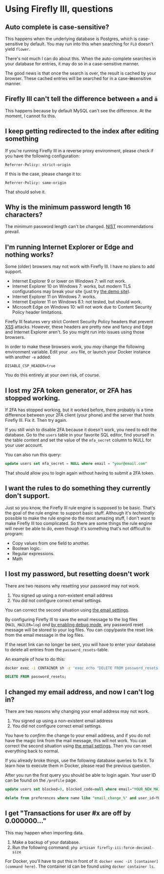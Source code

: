 # Using Firefly III, questions

## Auto complete is case-sensitive?

This happens when the underlying database is Postgres, which is case-sensitive by default. You may run into this when searching for `FLO` doesn't yield `flower`.

There's not much I can do about this. When the auto-complete searches in your database for entries, it may do so in a case-sensitive manner.

The good news is that once the search is over, the result is cached by your browser. These cached entries will be searched for in a case-**in**sensitive manner.

## Firefly III can't tell the difference between `a` and `ä`

This happens because by default MySQL can't see the difference. At the moment, I cannot fix this.


## I keep getting redirected to the index after editing something

If you're running Firefly III in a reverse proxy environment, please check if you have the following configuration:

```text
Referrer-Policy: strict-origin
```

If this is the case, please change it to:

```text
Referrer-Policy: same-origin
```

That should solve it.

## Why is the minimum password length 16 characters?

The minimum password length can't be changed. [NIST](https://pages.nist.gov/800-63-3/sp800-63b.html) recommendations prevail.

## I'm running Internet Explorer or Edge and nothing works?

Some (older) browsers may not work with Firefly III. I have no plans to add support.

* Internet Explorer 9 or lower on Windows 7: will not work.
* Internet Explorer 10 on Windows 7: works, but modern TLS configurations may break your site (just try [the demo site](https://demo.firefly-iii.org/?mtm_campaign=documentation&mtm_kwd=demo-other)).
* Internet Explorer 11 on Windows 7: works.
* Internet Explorer 11 on Windows 8.1: not tested, but should work.
* Microsoft Edge on Windows 10: will not work due to Content Security Policy header limitations.

Firefly III features very strict Content Security Policy headers that prevent [XSS](https://en.wikipedia.org/wiki/Cross-site_scripting) attacks. However, these headers are pretty new and fancy and Edge and Internet Explorer aren't. So you might run into issues using those browsers.

In order to make these browsers work, you _may_ change the following environment variable. Edit your `.env` file, or launch your Docker instance with another `-e` added:

`DISABLE_CSP_HEADER=true`

You do this entirely at your own risk, of course.


## I lost my 2FA token generator, or 2FA has stopped working.

If 2FA has stopped working, but it worked before, there probably is a time difference between your 2FA client (your phone) and the server that hosts Firefly III. Fix it. Then try again.

If you still wish to disable 2FA because it doesn't work, you need to edit the database. Go to the `users` table in your favorite SQL editor, find yourself in the table content and set the value of the `mfa_secret` column to NULL for your user account.

You can also run this query:

```sql
update users set mfa_secret = NULL where email = "your@email.com"
```

That should allow you to login again without having to submit a 2FA token.


## I want the rules to do something they currently don't support.

Just so you know, the Firefly III rule engine is supposed to be basic. That's the goal of the rule engine: to support basic stuff. Although it's _technically_ possible to make the rule engine do the most amazing stuff, I don't want to make Firefly III too complicated. So there are some things the rule engine will never be able to do, even though it's something that's not difficult to program:

* Copy values from one field to another.
* Boolean logic.
* Regular expressions.
* Math

## I lost my password, but resetting doesn't work

There are two reasons why resetting your password may not work.

1. You signed up using a non-existent email address
2. You did not configure correct email settings.

You can correct the second situation using [the email settings](../../../how-to/firefly-iii/advanced/notifications.md).

By configuring Firefly III to save the email message to the log files (`MAIL_MAILER=log`) *and* [by enabling debug mode](../../../how-to/general/debug.md), any password reset message will be stored to your log files. You can copy/paste the reset link from the email message in the log files.

If the reset link can no longer be sent, you will have to enter your database to delete all entries from the `password_resets`-table.

An example of how to do this:

```bash
docker exec -i CONTAINER sh -c 'exec echo "DELETE FROM password_resets;" | mariadb -u"DB_USERNAME" -p"DB_PASSWORD"'
```

```sql
DELETE FROM password_resets;

```

## I changed my email address, and now I can't log in?

There are two reasons why changing your email address may not work.

1. You signed up using a non-existent email address
2. You did not configure correct email settings.

You have to *confirm* the change to your email address, and if you do not have the magic link from the mail message, this will not work. You can correct the second situation using [the email settings](../../../how-to/firefly-iii/advanced/notifications.md). Then you can reset everything back to normal.

If you already broke things, use the following database queries to fix it. To learn how to execute them in Docker, please read the previous question.

After you run the first query you should be able to login again. Your user ID can be found on the `/profile` page.

```sql
update users set blocked=0, blocked_code=null where email="YOUR_NEW_MAIL"

delete from preferences where name like "email_change_%" and user_id=YOUR_USER_ID;
```

## I get "Transactions for user #x are off by 0.000000..."

This may happen when importing data.

1. Make a backup of your database. 
2. Run the following command: `php artisan firefly-iii:force-decimal-size`

For Docker, you'll have to put this in front of it: `docker exec -it [container] (command here)`. The container id can be found using `docker container ls`.
